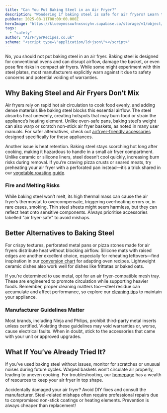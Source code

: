 ```yaml
---
title: "Can You Put Baking Steel in an Air Fryer?"
description: "Wondering if baking steel is safe for air fryers? Learn the risks, benefits, and alternatives for better air frying results."
pubDate: 2025-08-11T00:00:00.000Z
heroImage: "https://klueoymssxwfnxsvcyhv.supabase.co/storage/v1/object/public/md/can-you-put-baking-steel-in-an-air-fryer-a9bd2fa1.png"
tags:
  - "safety"
author: "AirFryerRecipes.co.uk"
schema: "<script type=\"application/ld+json\"></script>"
---
```


<p>No, you should not put baking steel in an air fryer. Baking steel is designed for conventional ovens and can disrupt airflow, damage the basket, or even pose fire risks in compact air fryers. While some might experiment with thin steel plates, most manufacturers explicitly warn against it due to safety concerns and potential voiding of warranties.</p>  

<h2>Why Baking Steel and Air Fryers Don’t Mix</h2>  
<p>Air fryers rely on rapid hot air circulation to cook food evenly, and adding dense materials like baking steel blocks this essential airflow. The steel absorbs heat unevenly, creating hotspots that may burn food or strain the appliance’s heating element. Unlike oven-safe pans, baking steel’s weight can also warp or scratch non-stick air fryer baskets, as noted in many user manuals. For safer alternatives, check out <a href=https://www.airfryerrecipe.co.uk/recipes>airfryer-friendly accessories</a> designed specifically for these appliances.</p>  

<p>Another issue is heat retention. Baking steel stays scorching hot long after cooking, making it hazardous to handle in a small air fryer compartment. Unlike ceramic or silicone liners, steel doesn’t cool quickly, increasing burn risks during removal. If you’re craving pizza crusts or seared meats, try preheating your air fryer with a perforated pan instead—it’s a trick shared in our <a href=https://www.airfryerrecipe.co.uk/recipe-category/vegetables>vegetable roasting guide</a>.</p>  

<h3>Fire and Melting Risks</h3>  
<p>While baking steel won’t melt, its high thermal mass can cause the air fryer’s thermostat to overcompensate, triggering overheating errors or, in rare cases, smoking. Thin steel sheets might seem harmless, but they can reflect heat onto sensitive components. Always prioritise accessories labelled "air fryer-safe" to avoid mishaps.</p>  

<h2>Better Alternatives to Baking Steel</h2>  
<p>For crispy textures, perforated metal pans or pizza stones made for air fryers distribute heat without blocking airflow. Silicone mats with raised edges are another excellent choice, especially for reheating leftovers—find inspiration in our <a href=https://www.airfryerrecipe.co.uk/air-fryer-conversion-chart>conversion chart</a> for adapting oven recipes. Lightweight ceramic dishes also work well for dishes like frittatas or baked oats.</p>  

<p>If you’re determined to use metal, opt for an air fryer-compatible mesh tray. These are engineered to promote circulation while supporting heavier foods. Remember, proper cleaning matters too—steel residue can accumulate and affect performance, so explore our <a href=https://www.airfryerrecipe.co.uk/air-fryer-cleaner>cleaning tips</a> to maintain your appliance.</p>  

<h3>Manufacturer Guidelines Matter</h3>  
<p>Most brands, including Ninja and Philips, prohibit third-party metal inserts unless certified. Violating these guidelines may void warranties or, worse, cause electrical faults. When in doubt, stick to the accessories that came with your unit or approved upgrades.</p>  

<h2>What If You’ve Already Tried It?</h2>  
<p>If you’ve used baking steel without issues, monitor for scratches or unusual noises during future cycles. Warped baskets won’t circulate air properly, leading to uneven cooking. For troubleshooting, our <a href=https://www.airfryerrecipe.co.uk>homepage</a> has a wealth of resources to keep your air fryer in top shape.</p>  

<p>Accidentally damaged your air fryer? Avoid DIY fixes and consult the manufacturer. Steel-related mishaps often require professional repairs due to compromised non-stick coatings or heating elements. Prevention is always cheaper than replacement!</p>